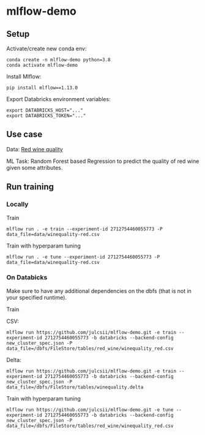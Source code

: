 # mlflow-demo

## Setup
Activate/create new conda env:
```
conda create -n mlflow-demo python=3.8
conda activate mlflow-demo
```

Install Mlflow:
```
pip install mlflow==1.13.0
```

Export Databricks environment variables:
```
export DATABRICKS_HOST="..."
export DATABRICKS_TOKEN="..."
```


## Use case

Data: [Red wine quality](https://archive.ics.uci.edu/ml/machine-learning-databases/wine-quality/)

ML Task: Random Forest based Regression to predict the quality of red wine given some attributes.


## Run training 

### Locally 
Train
```
mlflow run . -e train --experiment-id 2712754460055773 -P data_file=data/winequality-red.csv
```


Train with hyperparam tuning
```
mlflow run . -e tune --experiment-id 2712754460055773 -P data_file=data/winequality-red.csv
```

### On Databicks

Make sure to have any additional dependencies on the dbfs (that is not in your specified runtime).

Train

CSV:
```
mlflow run https://github.com/julcsii/mlflow-demo.git -e train --experiment-id 2712754460055773 -b databricks --backend-config new_cluster_spec.json -P data_file=/dbfs/FileStore/tables/red_wine/winequality_red.csv
```

Delta:
```
mlflow run https://github.com/julcsii/mlflow-demo.git -e train --experiment-id 2712754460055773 -b databricks --backend-config new_cluster_spec.json -P data_file=/dbfs/FileStore/tables/winequality.delta
```


Train with hyperparam tuning
```
mlflow run https://github.com/julcsii/mlflow-demo.git -e tune --experiment-id 2712754460055773 -b databricks --backend-config new_cluster_spec.json -P data_file=/dbfs/FileStore/tables/red_wine/winequality_red.csv
```